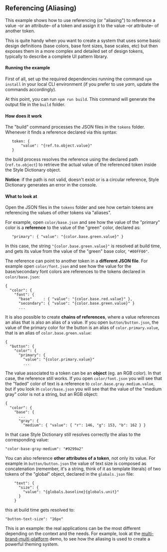 ## Referencing (Aliasing)

This example shows how to use referencing (or "aliasing") to reference a value -or an attribute– of a token and assign it to the value –or attribute– of another token.

This is quite handy when you want to create a system that uses some basic design definitions (base colors, base font sizes, base scales, etc) but then exposes them in a more complex and detailed set of design tokens, typically to describe a complete UI pattern library.

#### Running the example

First of all, set up the required dependencies running the command `npm install` in your local CLI environment (if you prefer to use *yarn*, update the commands accordingly).

At this point, you can run `npm run build`. This command will generate the output file in the `build` folder.

#### How does it work

The "build" command processes the JSON files in the `tokens` folder. Whenever it finds a reference declared via this syntax:

```
   token: {
       "value": "{ref.to.object.value}"
   }
```
the build process resolves the reference using the declared path (`ref.to.object`) to retrieve the actual value of the referenced token inside the Style Dictionary object.

**Notice**: if the path is not valid, doesn't exist or is a circular reference, Style Dictionary generates an error in the console.

#### What to look at

Open the JSON files in the `tokens` folder and see how certain tokens are referencing the values of other tokens via "aliases".

For example, open `color/base.json` and see how the value of the "primary" color is a **reference** to the value of the "green" color, declared as:

```
   "primary": { "value": "{color.base.green.value}" }

```
In this case, the string `"{color.base.green.value}"` is resolved at build time, and gets its value from the value of the "green" base color, `"#00FF00"`.

The reference can point to another token in a **different JSON file**. For example open `color/font.json` and see how the value for the base/secondary font colors are references to the tokens declared in `color/base.json`:

```
{
  "color": {
    "font": {
      "base"     : { "value": "{color.base.red.value}" },
      "secondary": { "value": "{color.base.green.value}" }
      ...
```

It is also possible to create **chains of references**, where a value references an alias that is also an alias of a value. If you open `button/button.json`, the value of the primary color for the button is an alias of `color.primary.value`, that is an alias of `color.base.green.value`:

```
{
  "button": {
    "color": {
      "primary": {
        "value": "{color.primary.value}"
        ...
```

The value associated to a token can be an **object** (eg. an RGB color). In that case, the reference still works. If you open `color/font.json` you will see that the "faded" color of text is a reference to `color.base.gray.medium.value`, but if you look in `color/base.json` you will see that the value of the "medium gray" color is not a string, but an RGB object:

```
{
  "color": {
    "base": {
      ...
      "gray": {
        "medium": { "value": { "r": 146, "g": 153, "b": 162 } }

```
In that case Style Dictionary still resolves correctly the alias to the  corresponding value:

```
"color-base-gray-medium": "#9299a2"
```

You can also reference **other attributes of a token**, not only its value. For example in `button/button.json` the value of text size is composed as concatenation (remember, it's a string, think of it as template literals) of two tokens of the "global" object, declared in the `globals.json` file:

```
    "text": {
      "size": {
        "value": "{globals.baseline}{globals.unit}"
      }
    }

```
this at build time gets resolved to:

```
"button-text-size": "16px"
```

This is an example: the real applications can be the most different depending on the context and the needs. For example, look at the [multi-brand-multi-platform](../multi-brand-multi-platform) demo, to see how the aliasing is used to create a powerful theming system.
